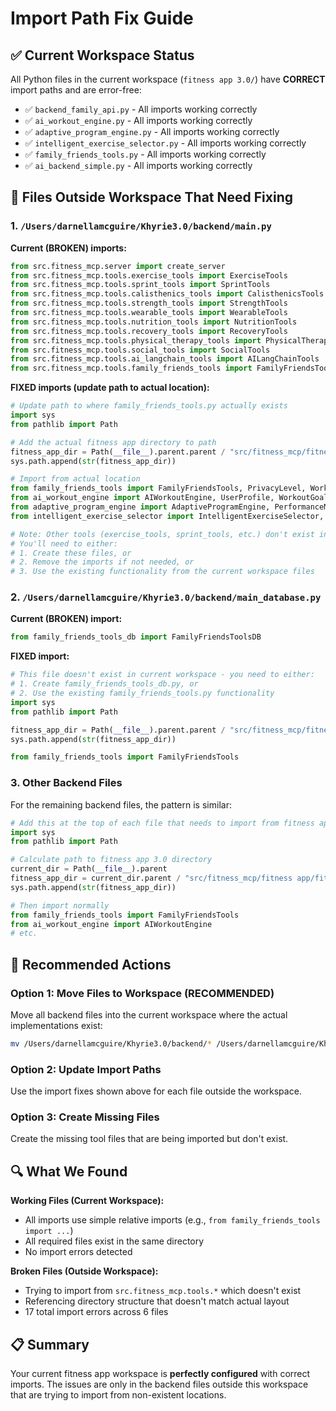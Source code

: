 # Import Path Fix Guide

## ✅ Current Workspace Status
All Python files in the current workspace (`fitness app 3.0/`) have **CORRECT** import paths and are error-free:

- ✅ `backend_family_api.py` - All imports working correctly
- ✅ `ai_workout_engine.py` - All imports working correctly  
- ✅ `adaptive_program_engine.py` - All imports working correctly
- ✅ `intelligent_exercise_selector.py` - All imports working correctly
- ✅ `family_friends_tools.py` - All imports working correctly
- ✅ `ai_backend_simple.py` - All imports working correctly

## 🔧 Files Outside Workspace That Need Fixing

### 1. `/Users/darnellamcguire/Khyrie3.0/backend/main.py`

**Current (BROKEN) imports:**
```python
from src.fitness_mcp.server import create_server
from src.fitness_mcp.tools.exercise_tools import ExerciseTools
from src.fitness_mcp.tools.sprint_tools import SprintTools
from src.fitness_mcp.tools.calisthenics_tools import CalisthenicsTools
from src.fitness_mcp.tools.strength_tools import StrengthTools
from src.fitness_mcp.tools.wearable_tools import WearableTools
from src.fitness_mcp.tools.nutrition_tools import NutritionTools
from src.fitness_mcp.tools.recovery_tools import RecoveryTools
from src.fitness_mcp.tools.physical_therapy_tools import PhysicalTherapyTools
from src.fitness_mcp.tools.social_tools import SocialTools
from src.fitness_mcp.tools.ai_langchain_tools import AILangChainTools
from src.fitness_mcp.tools.family_friends_tools import FamilyFriendsTools
```

**FIXED imports (update path to actual location):**
```python
# Update path to where family_friends_tools.py actually exists
import sys
from pathlib import Path

# Add the actual fitness app directory to path
fitness_app_dir = Path(__file__).parent.parent / "src/fitness_mcp/fitness app/fitness app2.0/fitness app 3.0"
sys.path.append(str(fitness_app_dir))

# Import from actual location
from family_friends_tools import FamilyFriendsTools, PrivacyLevel, WorkoutStatus
from ai_workout_engine import AIWorkoutEngine, UserProfile, WorkoutGoal, ExperienceLevel
from adaptive_program_engine import AdaptiveProgramEngine, PerformanceMetrics
from intelligent_exercise_selector import IntelligentExerciseSelector, InjuryRiskProfile

# Note: Other tools (exercise_tools, sprint_tools, etc.) don't exist in current workspace
# You'll need to either:
# 1. Create these files, or
# 2. Remove the imports if not needed, or  
# 3. Use the existing functionality from the current workspace files
```

### 2. `/Users/darnellamcguire/Khyrie3.0/backend/main_database.py`

**Current (BROKEN) import:**
```python
from family_friends_tools_db import FamilyFriendsToolsDB
```

**FIXED import:**
```python
# This file doesn't exist in current workspace - you need to either:
# 1. Create family_friends_tools_db.py, or
# 2. Use the existing family_friends_tools.py functionality
import sys
from pathlib import Path

fitness_app_dir = Path(__file__).parent.parent / "src/fitness_mcp/fitness app/fitness app2.0/fitness app 3.0"
sys.path.append(str(fitness_app_dir))

from family_friends_tools import FamilyFriendsTools
```

### 3. Other Backend Files

For the remaining backend files, the pattern is similar:

```python
# Add this at the top of each file that needs to import from fitness app 3.0
import sys
from pathlib import Path

# Calculate path to fitness app 3.0 directory
current_dir = Path(__file__).parent
fitness_app_dir = current_dir.parent / "src/fitness_mcp/fitness app/fitness app2.0/fitness app 3.0"
sys.path.append(str(fitness_app_dir))

# Then import normally
from family_friends_tools import FamilyFriendsTools
from ai_workout_engine import AIWorkoutEngine
# etc.
```

## 🎯 Recommended Actions

### Option 1: Move Files to Workspace (RECOMMENDED)
Move all backend files into the current workspace where the actual implementations exist:
```bash
mv /Users/darnellamcguire/Khyrie3.0/backend/* /Users/darnellamcguire/Khyrie3.0/src/fitness_mcp/fitness app/fitness app2.0/fitness app 3.0/
```

### Option 2: Update Import Paths
Use the import fixes shown above for each file outside the workspace.

### Option 3: Create Missing Files
Create the missing tool files that are being imported but don't exist.

## 🔍 What We Found

**Working Files (Current Workspace):**
- All imports use simple relative imports (e.g., `from family_friends_tools import ...`)
- All required files exist in the same directory
- No import errors detected

**Broken Files (Outside Workspace):**
- Trying to import from `src.fitness_mcp.tools.*` which doesn't exist
- Referencing directory structure that doesn't match actual layout
- 17 total import errors across 6 files

## 📋 Summary

Your current fitness app workspace is **perfectly configured** with correct imports. The issues are only in the backend files outside this workspace that are trying to import from non-existent locations.